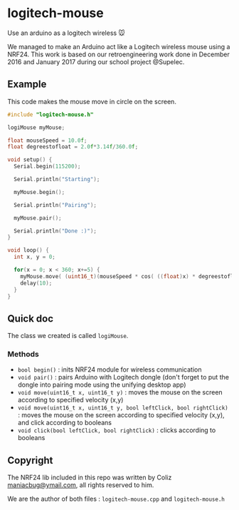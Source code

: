 # logitech-mouse
Use an arduino as a logitech wireless 🐭

We managed to make an Arduino act like a Logitech wireless mouse using a NRF24. This work is based on our retroengineering work done in December 2016 and January 2017 during our school project @Supelec.

## Example

This code makes the mouse move in circle on the screen.

```cpp
#include "logitech-mouse.h"

logiMouse myMouse;

float mouseSpeed = 10.0f;
float degreestofloat = 2.0f*3.14f/360.0f;

void setup() {
  Serial.begin(115200);

  Serial.println("Starting");

  myMouse.begin();

  Serial.println("Pairing");

  myMouse.pair();

  Serial.println("Done :)");
}

void loop() {
  int x, y = 0;

  for(x = 0; x < 360; x+=5) {
    myMouse.move( (uint16_t)(mouseSpeed * cos( ((float)x) * degreestofloat ) ),  (uint16_t)(mouseSpeed * sin( ((float)x) * degreestofloat ) ));
    delay(10);
  }
}
```

## Quick doc

The class we created is called `logiMouse`.

### Methods

- `bool begin()` : inits NRF24 module for wireless communication
- `void pair()` : pairs Arduino with Logitech dongle (don't forget to put the dongle into pairing mode using the unifying desktop app)
- `void move(uint16_t x, uint16_t y)` : moves the mouse on the screen according to specified velocity (x,y)
- `void move(uint16_t x, uint16_t y, bool leftClick, bool rightClick)` : moves the mouse on the screen according to specified velocity (x,y), and click according to booleans
- `void click(bool leftClick, bool rightClick)` : clicks according to booleans

## Copyright

The NRF24 lib included in this repo was written by Coliz <maniacbug@ymail.com>, all rights reserved to him.

We are the author of both files : `logitech-mouse.cpp` and `logitech-mouse.h`

